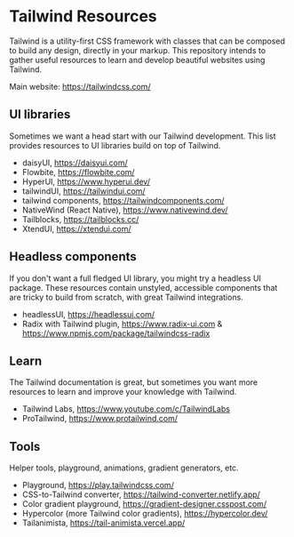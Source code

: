 # Tailwind Resources

Tailwind is a utility-first CSS framework with classes that can be composed to build any design, directly in your markup. This repository intends to gather useful resources to learn and develop beautiful websites using Tailwind.

Main website: https://tailwindcss.com/

## UI libraries

Sometimes we want a head start with our Tailwind development. This list provides resources to UI libraries build on top of Tailwind.

- daisyUI, https://daisyui.com/
- Flowbite, https://flowbite.com/
- HyperUI, https://www.hyperui.dev/
- tailwindUI, https://tailwindui.com/
- tailwind components, https://tailwindcomponents.com/
- NativeWind (React Native), https://www.nativewind.dev/
- Tailblocks, https://tailblocks.cc/
- XtendUI, https://xtendui.com/

## Headless components

If you don't want a full fledged UI library, you might try a headless UI package. These resources contain unstyled, accessible components that are tricky to build from scratch, with great Tailwind integrations.

- headlessUI, https://headlessui.com/
- Radix with Tailwind plugin, https://www.radix-ui.com & https://www.npmjs.com/package/tailwindcss-radix

## Learn

The Tailwind documentation is great, but sometimes you want more resources to learn and improve your knowledge with Tailwind.

- Tailwind Labs, https://www.youtube.com/c/TailwindLabs
- ProTailwind, https://www.protailwind.com/

## Tools

Helper tools, playground, animations, gradient generators, etc.

- Playground, https://play.tailwindcss.com/
- CSS-to-Tailwind converter, https://tailwind-converter.netlify.app/
- Color gradient playground, https://gradient-designer.csspost.com/
- Hypercolor (more Tailwind color gradients), https://hypercolor.dev/
- Tailanimista, https://tail-animista.vercel.app/
